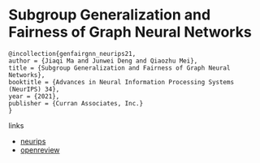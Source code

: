 # Subgroup Generalization and Fairness of Graph Neural Networks

```
@incollection{genfairgnn_neurips21,
author = {Jiaqi Ma and Junwei Deng and Qiaozhu Mei},
title = {Subgroup Generalization and Fairness of Graph Neural Networks},
booktitle = {Advances in Neural Information Processing Systems (NeurIPS) 34},
year = {2021},
publisher = {Curran Associates, Inc.}
}
```

links
- [neurips](https://neurips.cc/Conferences/2021/ScheduleMultitrack?event=27785)
- [openreview](https://openreview.net/forum?id=68B1ezcffDc)
